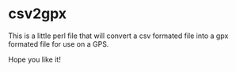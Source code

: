 # csv2gpx
This is a little perl file that will convert a csv formated file into a gpx formated file for use on a GPS.

Hope you like it!
